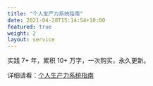 ```yaml
---
title: "个人生产力系统指南"
date: 2021-04-28T15:14:54+10:00
featured: true
weight: 2
layout: service
---
```



实践 7+ 年，累积 10+ 万字，一次购买，永久更新。


详细请看：[个人生产力系统指南](https://www.yuque.com/hardwaylab/book/gizm18)